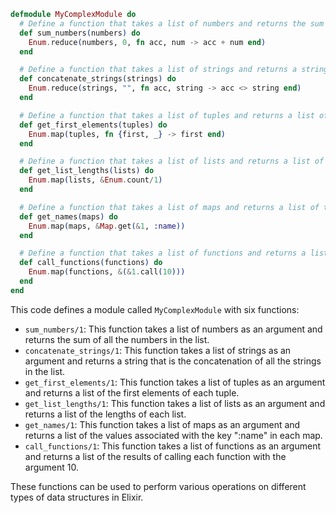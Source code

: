 ```elixir
defmodule MyComplexModule do
  # Define a function that takes a list of numbers and returns the sum of all the numbers.
  def sum_numbers(numbers) do
    Enum.reduce(numbers, 0, fn acc, num -> acc + num end)
  end

  # Define a function that takes a list of strings and returns a string that is the concatenation of all the strings.
  def concatenate_strings(strings) do
    Enum.reduce(strings, "", fn acc, string -> acc <> string end)
  end

  # Define a function that takes a list of tuples and returns a list of the first elements of each tuple.
  def get_first_elements(tuples) do
    Enum.map(tuples, fn {first, _} -> first end)
  end

  # Define a function that takes a list of lists and returns a list of the lengths of each list.
  def get_list_lengths(lists) do
    Enum.map(lists, &Enum.count/1)
  end

  # Define a function that takes a list of maps and returns a list of the values associated with the key ":name" in each map.
  def get_names(maps) do
    Enum.map(maps, &Map.get(&1, :name))
  end

  # Define a function that takes a list of functions and returns a list of the results of calling each function with the argument 10.
  def call_functions(functions) do
    Enum.map(functions, &(&1.call(10)))
  end
end
```

This code defines a module called `MyComplexModule` with six functions:

* `sum_numbers/1`: This function takes a list of numbers as an argument and returns the sum of all the numbers in the list.
* `concatenate_strings/1`: This function takes a list of strings as an argument and returns a string that is the concatenation of all the strings in the list.
* `get_first_elements/1`: This function takes a list of tuples as an argument and returns a list of the first elements of each tuple.
* `get_list_lengths/1`: This function takes a list of lists as an argument and returns a list of the lengths of each list.
* `get_names/1`: This function takes a list of maps as an argument and returns a list of the values associated with the key ":name" in each map.
* `call_functions/1`: This function takes a list of functions as an argument and returns a list of the results of calling each function with the argument 10.

These functions can be used to perform various operations on different types of data structures in Elixir.